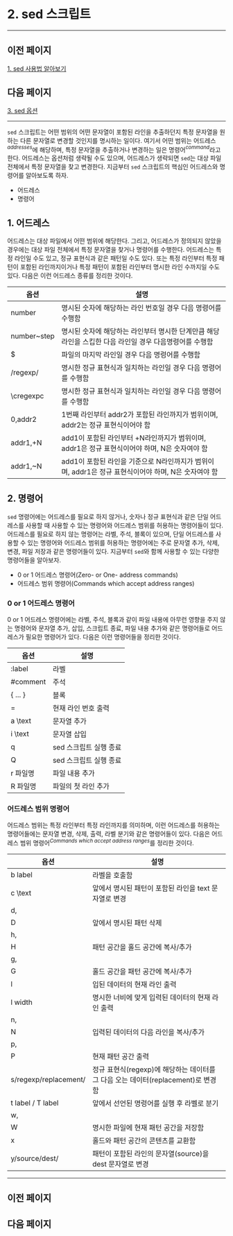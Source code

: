 # 2. sed 스크립트

---

## 이전 페이지

[1. sed 사용법 알아보기](1%20sed%20%E1%84%89%E1%85%A1%E1%84%8B%E1%85%AD%E1%86%BC%E1%84%87%E1%85%A5%E1%86%B8%20%E1%84%8B%E1%85%A1%E1%86%AF%E1%84%8B%E1%85%A1%E1%84%87%E1%85%A9%E1%84%80%E1%85%B5%205cabed8704c14e34a6aac52ff20794db.md)

## 다음 페이지

[3. sed 옵션](3%20sed%20%E1%84%8B%E1%85%A9%E1%86%B8%E1%84%89%E1%85%A7%E1%86%AB%209790a1086b9a4d409d03fd9a4841cf63.md)

---

`sed` 스크립트는 어떤 범위의 어떤 문자열이 포함된 라인을 추출하던지 특정 문자열을 원하는 다른 문자열로 변경할 것인지를 명시하는 일이다. 여기서 어떤 범위는 어드레스$^{addresses}$에 해당하며, 특정 문자열을 추출하거나 변경하는 일은 명령어$^{command}$라고 한다. 어드레스는 옵션처럼 생략될 수도 있으며, 어드레스가 생략되면 `sed`는 대상 파일 전체에서 특정 문자열을 찾고 변경한다. 지금부터 `sed` 스크립트의 핵심인 어드레스와 명령어를 알아보도록 하자.

- 어드레스
- 명령어

## 1. 어드레스

어드레스는 대상 파일에서 어떤 범위에 해당한다. 그리고, 어드레스가 정의되지 않았을 경우에는 대상 파일 전체에서 특정 문자열을 찾거나 명령어를 수행한다. 어드레스는 특정 라인일 수도 있고, 정규 표현식과 같은 패턴일 수도 있다. 또는 특정 라인부터 특정 패턴이 포함된 라인까지이거나 특정 패턴이 포함된 라인부터 명시한 라인 수까지일 수도 있다. 다음은 이런 어드레스 종류를 정리한 것이다.

| 옵션 | 설명 |
| --- | --- |
| number | 명시된 숫자에 해당하는 라인 번호일 경우 다음 명령어를 수행함 |
| number~step | 명시된 숫자에 해당하는 라인부터 명시한 단계만큼 해당 라인을 스킵한 다음 라인일 경우 다음명령어를 수행함 |
| $ | 파일의 마지막 라인일 경우 다음 명령어를 수행함 |
| /regexp/ | 명시한 정규 표현식과 일치하는 라인일 경우 다음 명령어를 수행함 |
| \cregexpc | 명시한 정규 표현식과 일치하는 라인일 경우 다음 명령어를 수행함 |
| 0,addr2 | 1번째 라인부터 addr2가 포함된 라인까지가 범위이며, addr2는 정규 표현식이어야 함 |
| addr1,+N | add1이 포함된 라인부터 +N라인까지가 범위이며, addr1은 정규 표현식이어야 하며, N은 숫자여야 함 |
| addr1,~N | add1이 포함된 라인을 기준으로 N라인까지가 범위이며, addr1은 정규 표현식이어야 하며, N은 숫자여야 함 |

## 2. 명령어

`sed` 명령어에는 어드레스를 필요로 하지 않거나, 숫자나 정규 표현식과 같은 단일 어드레스를 사용할 때 사용할 수 있는 명령어와 어드레스 범위를 허용하는 명령어들이 있다. 어드레스를 필요로 하지 않는 명령어는 라벨, 주석, 블록이 있으며, 단일 어드레스를 사용할 수 있는 명령어와 어드레스 범위를 허용하는 명령어에는 주로 문자열 추가, 삭제, 변경, 파일 저장과 같은 명령어들이 있다. 지금부터 `sed`와 함께 사용할 수 있는 다양한 명령어들을 알아보자.

- 0 or 1 어드레스 명령어(Zero- or One- address commands)
- 어드레스 범위 명령어(Commands which accept address ranges)

### 0 or 1 어드레스 명령어

0 or 1 어드레스 명령어에는 라벨, 주석, 블록과 같이 파일 내용에 아무런 영향을 주지 않는 명령어와 문자열 추가, 삽입, 스크립트 종료, 파일 내용 추가와 같은 명령어들로 어드레스가 필요한 명령어가 있다. 다음은 이런 명령어들을 정리한 것이다.

| 옵션 | 설명 |
| --- | --- |
| :label | 라벨 |
| #comment | 주석 |
| { ... } | 블록 |
| = | 현재 라인 번호 출력 |
| a \text | 문자열 추가 |
| i \text | 문자열 삽입 |
| q | sed 스크립트 실행 종료 |
| Q | sed 스크립트 실행 종료 |
| r 파일명 | 파일 내용 추가 |
| R 파일명 | 파일의 첫 라인 추가 |

### 어드레스 범위 명령어

어드레스 범위는 특정 라인부터 특정 라인까지를 의미하며, 이런 어드레스를 허용하는 명령어들에는 문자열 변경, 삭제, 출력, 라벨 분기와 같은 명령어들이 있다. 다음은 어드레스 범위 명령어$^{Commands\ which\ accept\ address\ ranges}$를 정리한 것이다.

| 옵션 | 설명 |
| --- | --- |
| b label | 라벨을 호출함 |
| c \text | 앞에서 명시된 패턴이 포함된 라인을 text 문자열로 변경 |
| d,
D | 앞에서 명시된 패턴 삭제 |
| h,
H | 패턴 공간을 홀드 공간에 복사/추가 |
| g,
G | 홀드 공간을 패턴 공간에 복사/추가 |
| l | 입된 데이터의 현재 라인 출력 |
| l width | 명시한 너비에 맞게 입력된 데이터의 현재 라인 출력 |
| n,
N | 입력된 데이터의 다음 라인을 복사/추가 |
| p,
P | 현재 패턴 공간 출력 |
| s/regexp/replacement/ | 정규 표현식(regexp)에 해당하는 데이터를 그 다음 오는 데이터(replacement)로 변경함 |
| t label / T label | 앞에서 선언된 명령어를 실행 후 라벨로 분기 |
| w,
W | 명시한 파일에 현재 패턴 공간을 저장함 |
| x | 홀드와 패턴 공간의 콘텐츠를 교환함 |
| y/source/dest/ | 패턴이 포함된 라인의 문자열(source)을 dest 문자열로 변경 |

---

## 이전 페이지

## 다음 페이지
